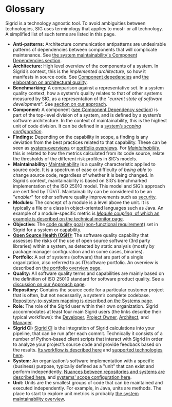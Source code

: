 # Glossary

Sigrid is a technology agnostic tool. To avoid ambiguities between technologies, SIG uses terminology that applies to most- or all technology. A simplified list of such terms are listed in this page.
* **Anti-patterns:** Architecture communication antipatterns are undesirable patterns of dependencies between components that will complicate maintenance. See [the system maintainability's Component Dependencies section](../capabilities/system-maintainability.md#meaning-of-the-dependencies).
* **Architecture:** High level overview of the components of a system. In Sigrid’s context, this is the *implemented architecture*, so how it manifests in source code. See [Component depedencies](../capabilities/system-maintainability.md#component-dependencies) and [the elaboration on architectural quality](../capabilities/architecture-quality.md).
* **Benchmarking:** A comparison against a representative set. In a system quality context, how a system’s quality relates to that of other systems measured by SIG, as a representation of the "*current state of software development*". See [section on our approach](../getting-started/approach.md). 
* **Component:** A component ([see Component Dependency section](../capabilities/system-maintainability.md#component-dependencies)) is part of the top-level division of a system, and is defined by a system’s software architecture. In the  context of maintainability, this is the highest unit of code division. It can be defined in a [system’s *scoping configuration*](../reference/analysis-scope-configuration.md).
* **Findings:** Depending on the capability in scope, a finding is any deviation from the best practices related to that capability. These can be seen as [system-overviews](../capabilities/system-overview.md) or [portfolio overviews](../capabilities/portfolio-overview.md). For [*Maintainability*](../capabilities/system-maintainability.md), this is related to how the metrics calculated from its code source, relate the thresholds of the different risk profiles in SIG’s models. 
* **Maintainability:** [Maintainability](../getting-started/approach.md) is a quality characteristic applied to source code. It is a spectrum of ease or difficulty of *being able* to change source code, regardless of whether it is being changed. In Sigrid’s context, maintainability is based on SIG’s benchmarked implementation of the ISO 25010 model. This model and SIG’s approach are certified by TÜViT. Maintainability can be considered to be an "*enabler*" for other software quality improvements such as [security](../capabilities/system-security.md). 
* **Modules:** The concept of a module is a level above the unit. It is typically a file or a class in object-oriented languages such as Java. An example of a module-specific metric is [*Module coupling*, of which an example is described on the technical monitor page](../capabilities/system-technical-monitor.md#maintainability-dashboard).
* **Objective:** The [code quality goal (non-functional requirement)](../capabilities/objectives.md) set in Sigrid for a system or capability.
* [**Open Source Health (OSH):**](../capabilities/system-open-source-health.md) The software quality capability that assesses the risks of the use of open source software (3rd party libraries) within a system, as detected by static analysis (mostly by package manager configuration and in some cases, binaries).
* **Portfolio:** A set of systems (software) that are part of a single organization, also referred to as IT/software portfolio. An overview is described on [the portfolio overview page](../capabilities/portfolio-overview.md).  
* **Quality:** All software quality terms and capabilities are mainly based on the definition of ISO 25010 standard for software product quality. See a [discussion on our Approach page](../getting-started/approach.md#what-is-good-quality-software).
* **Repository:**  Contains the source code for a particular customer project that is often, but not necessarily, a system’s complete codebase. [Repository-to-system mapping is described on the Systems page](../organization-integration/systems.md).
* **Role:** The role of the Sigrid user within their own organization.  Sigrid accommodates at least four main Sigrid users (the links describe their typical workflows): the [Developer](../workflows/developer.md), [Project Owner](../workflows/product-owner.md), [Architect](../workflows/architect.md), and [Manager](../workflows/manager.md). 
* **Sigrid CI:** [Sigrid CI](../sigridci-integration/integration.md) is the integration of Sigrid calculations into your pipeline, that can be run after each commit. Technically it consists of a number of Python-based client scripts that interact with Sigrid in order to analyze your project’s source code and provide feedback based on the results. [Its workflow is described here](../sigridci-integration/development-workflows.md) and [supported technologies here](../reference/technology-support.md).
* **System:** An organization’s software implementation with a specific (business) purpose, typically defined as a "unit" that can exist and perform independently. [Nuances between repositories and systems are described here](../organization-integration/systems.md), and [systems' scope configuration here](../reference/analysis-scope-configuration.md). 
* **Unit:** Units are the smallest groups of code that can be maintained and executed independently. For example, in Java, units are methods. The place to start to explore unit metrics is probably [the system maintainability overview](../capabilities/system-maintainability.md).
